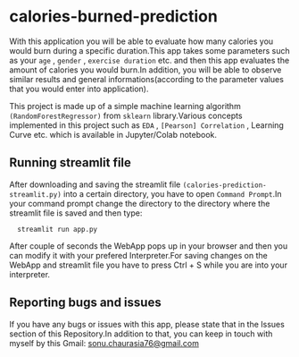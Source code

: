 
# calories-burned-prediction

With this application you will be able to evaluate how many calories you would burn during a specific duration.This app takes some parameters such as your `age` , `gender` , `exercise duration` etc. and then this app evaluates the amount of calories you would burn.In addition, you will be able to observe similar results and general informations(according to the parameter values that you would enter into application).

This project is made up of a simple machine learning algorithm `(RandomForestRegressor)` from `sklearn` library.Various concepts implemented in this project such as `EDA` , `[Pearson] Correlation` , Learning Curve etc. which is available in Jupyter/Colab notebook.

## Running streamlit file

After downloading and saving the streamlit file `(calories-prediction-streamlit.py)` into a certain directory, you have to open `Command Prompt`.In your command prompt change the directory to the directory where the streamlit file is saved and then type:


```http
  streamlit run app.py
```

After couple of seconds the WebApp pops up in your browser and then you can modify it with your prefered Interpreter.For saving changes on the WebApp and streamlit file you have to press Ctrl + S while you are into your interpreter.

## Reporting bugs and issues

If you have any bugs or issues with this app, please state that in the Issues section of this Repository.In addition to that, you can keep in touch with myself by this Gmail:
sonu.chaurasia76@gmail.com



